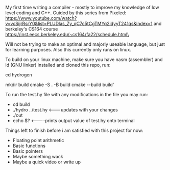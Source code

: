 My first time writing a compiler - mostly to improve my knowledge of low level coding and C++.
Guided by this series from Pixeled: https://www.youtube.com/watch?v=vcSijrRsrY0&list=PLUDlas_Zy_qC7c5tCgTMYq2idyyT241qs&index=1
and berkeley's CS164 course https://inst.eecs.berkeley.edu/~cs164/fa22/schedule.html\ 

Will not be trying to make an optimal and majorly useable language, but just for learning purposes. Also this currently only runs on linux. 

To build on your linux machine, make sure you have nasm (assembler) and ld (GNU linker) installed and cloned this repo, run:

  cd hydrogen

  
mkdir build
cmake -S . -B build
cmake --build build'

To run the test.hy file with any modifications in the file you may run:

- cd build
- ./hydro ../test.hy <---updates with your changes
- ./out
- echo $? <----prints output value of test.hy onto terminal

Things left to finish before i am satisfied with this project for now:
  - Floating point arithmetic
  - Basic functions
  - Basic pointers 
  - Maybe something wack
  - Maybe a quick video or write up
